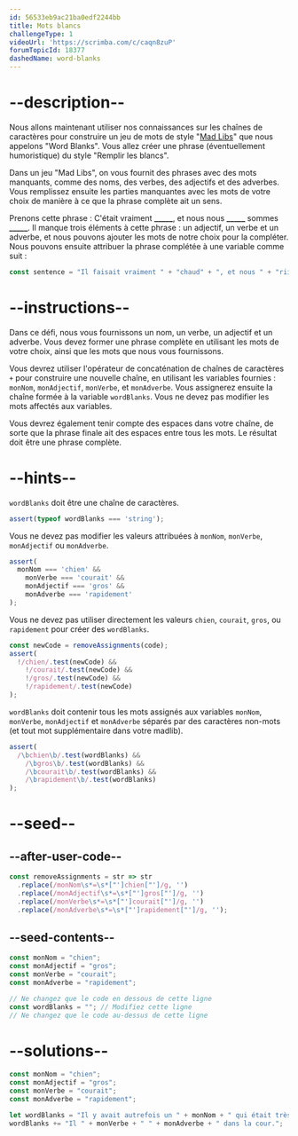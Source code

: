 ```yaml
---
id: 56533eb9ac21ba0edf2244bb
title: Mots blancs
challengeType: 1
videoUrl: 'https://scrimba.com/c/caqn8zuP'
forumTopicId: 18377
dashedName: word-blanks
---
```


# --description--

Nous allons maintenant utiliser nos connaissances sur les chaînes de caractères pour construire un jeu de mots de style "[Mad Libs](https://en.wikipedia.org/wiki/Mad_Libs)" que nous appelons "Word Blanks". Vous allez créer une phrase (éventuellement humoristique) du style "Remplir les blancs".

Dans un jeu "Mad Libs", on vous fournit des phrases avec des mots manquants, comme des noms, des verbes, des adjectifs et des adverbes. Vous remplissez ensuite les parties manquantes avec les mots de votre choix de manière à ce que la phrase complète ait un sens.

Prenons cette phrase : C'était vraiment **\_\_\_\_\_**, et nous nous **\_\_\_\_\_** sommes **\_\_\_\_\_**. Il manque trois éléments à cette phrase : un adjectif, un verbe et un adverbe, et nous pouvons ajouter les mots de notre choix pour la compléter. Nous pouvons ensuite attribuer la phrase complétée à une variable comme suit :

```js
const sentence = "Il faisait vraiment " + "chaud" + ", et nous " + "riions" + " bêtement" + ".";
```

# --instructions--

Dans ce défi, nous vous fournissons un nom, un verbe, un adjectif et un adverbe. Vous devez former une phrase complète en utilisant les mots de votre choix, ainsi que les mots que nous vous fournissons.

Vous devrez utiliser l'opérateur de concaténation de chaînes de caractères `+` pour construire une nouvelle chaîne, en utilisant les variables fournies : `monNom`, `monAdjectif`, `monVerbe`, et `monAdverbe`. Vous assignerez ensuite la chaîne formée à la variable `wordBlanks`. Vous ne devez pas modifier les mots affectés aux variables.

Vous devrez également tenir compte des espaces dans votre chaîne, de sorte que la phrase finale ait des espaces entre tous les mots. Le résultat doit être une phrase complète.

# --hints--

`wordBlanks` doit être une chaîne de caractères.

```js
assert(typeof wordBlanks === 'string');
```

Vous ne devez pas modifier les valeurs attribuées à `monNom`, `monVerbe`, `monAdjectif` ou `monAdverbe`.

```js
assert(
  monNom === 'chien' &&
    monVerbe === 'courait' &&
    monAdjectif === 'gros' &&
    monAdverbe === 'rapidement'
);
```

Vous ne devez pas utiliser directement les valeurs `chien`, `courait`, `gros`, ou `rapidement` pour créer des `wordBlanks`.

```js
const newCode = removeAssignments(code);
assert(
  !/chien/.test(newCode) &&
    !/courait/.test(newCode) &&
    !/gros/.test(newCode) &&
    !/rapidement/.test(newCode)
);
```

`wordBlanks` doit contenir tous les mots assignés aux variables `monNom`, `monVerbe`, `monAdjectif` et `monAdverbe` séparés par des caractères non-mots (et tout mot supplémentaire dans votre madlib).

```js
assert(
  /\bchien\b/.test(wordBlanks) &&
    /\bgros\b/.test(wordBlanks) &&
    /\bcourait\b/.test(wordBlanks) &&
    /\brapidement\b/.test(wordBlanks)
);
```

# --seed--

## --after-user-code--

```js
const removeAssignments = str => str
  .replace(/monNom\s*=\s*["']chien["']/g, '')
  .replace(/monAdjectif\s*=\s*["']gros["']/g, '')
  .replace(/monVerbe\s*=\s*["']courait["']/g, '')
  .replace(/monAdverbe\s*=\s*["']rapidement["']/g, '');
```

## --seed-contents--

```js
const monNom = "chien";
const monAdjectif = "gros";
const monVerbe = "courait";
const monAdverbe = "rapidement";

// Ne changez que le code en dessous de cette ligne
const wordBlanks = ""; // Modifiez cette ligne
// Ne changez que le code au-dessus de cette ligne
```

# --solutions--

```js
const monNom = "chien";
const monAdjectif = "gros";
const monVerbe = "courait";
const monAdverbe = "rapidement";

let wordBlanks = "Il y avait autrefois un " + monNom + " qui était très " + monAdjectif + ". ";
wordBlanks += "Il " + monVerbe + " " + monAdverbe + " dans la cour.";
```
